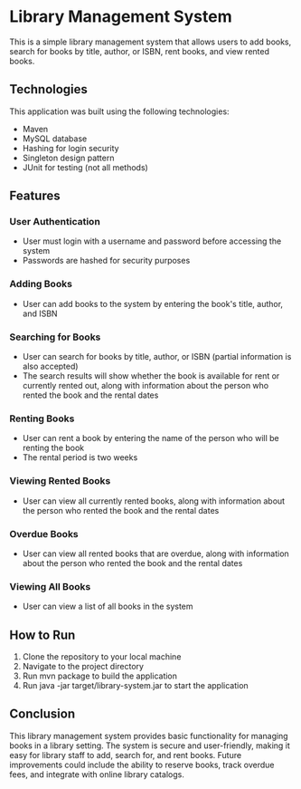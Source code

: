 # Library Management System
This is a simple library management system that allows users to add books, search for books by title, author, or ISBN, rent books, and view rented books.

## Technologies
This application was built using the following technologies:

- Maven
- MySQL database
- Hashing for login security
- Singleton design pattern
- JUnit for testing (not all methods)
## Features
### User Authentication
* User must login with a username and password before accessing the system
* Passwords are hashed for security purposes
### Adding Books
* User can add books to the system by entering the book's title, author, and ISBN
### Searching for Books
* User can search for books by title, author, or ISBN (partial information is also accepted)
* The search results will show whether the book is available for rent or currently rented out, along with information about the person who rented the book and the rental dates
### Renting Books
* User can rent a book by entering the name of the person who will be renting the book
* The rental period is two weeks
### Viewing Rented Books
* User can view all currently rented books, along with information about the person who rented the book and the rental dates
### Overdue Books
* User can view all rented books that are overdue, along with information about the person who rented the book and the rental dates
### Viewing All Books
* User can view a list of all books in the system
## How to Run
1. Clone the repository to your local machine
2. Navigate to the project directory
3. Run mvn package to build the application
4. Run java -jar target/library-system.jar to start the application

## Conclusion
This library management system provides basic functionality for managing books in a library setting. The system is secure and user-friendly, making it easy for library staff to add, search for, and rent books. Future improvements could include the ability to reserve books, track overdue fees, and integrate with online library catalogs.
